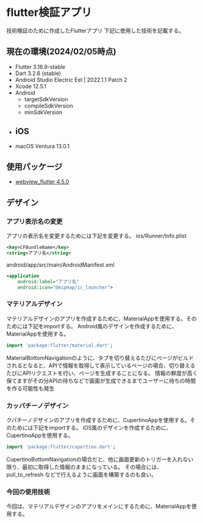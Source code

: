 # flutter検証アプリ
技術検証のために作成したFlutterアプリ
下記に使用した技術を記載する。

## 現在の環境(2024/02/05時点)
- Flutter 3.16.9-stable
- Dart  3.2.6 (stable)
- Android Studio Electric Eel | 2022.1.1 Patch 2
- Xcode 12.5.1
- Android
  - targetSdkVersion 
  - compileSdkVersion
  - minSdkVersion
- iOS
  - 
- macOS Ventura 13.0.1

## 使用パッケージ
- [webview_flutter 4.5.0](https://pub.dev/packages/webview_flutter)

## デザイン
### アプリ表示名の変更
アプリの表示名を変更するためには下記を変更する。
ios/Runner/Info.plist
```xml
<key>CFBundleName</key>
<string>アプリ名</string>
```
android/app/src/main/AndroidManifest.xml
```xml
<application
    android:label="アプリ名"
    android:icon="@mipmap/ic_launcher">
```

### マテリアルデザイン
マテリアルデザインのアプリを作成するために、MaterialAppを使用する。そのためには下記をimportする。
Android風のデザインを作成するために、MaterialAppを使用する。
```dart
import 'package:flutter/material.dart';
```
MaterialBottomNavigationのように、タブを切り替えるたびにページがビルドされるとなると、APIで情報を取得して表示しているページの場合、切り替えるたびにAPIリクエストを行い、ページを生成することになる。
情報の鮮度が高く保てますがその分APIの待ちなどで画面が生成できるまでユーザーに待ちの時間を作る可能性も発生

### カッパチーノデザイン
クパチーノデザインのアプリを作成するために、CupertinoAppを使用する。そのためには下記をimportする。
iOS風のデザインを作成するために、CupertinoAppを使用する。
```dart
import 'package:flutter/cupertino.dart';
```
CupertinoBottomNavigationの場合だと、他に画面更新のトリガーを入れない限り、最初に取得した情報のままになっている。
その場合には、pull_to_refresh などで行えるように画面を構築するのも良い。

### 今回の使用技術
今回は、マテリアルデザインのアプリをメインにするために、MaterialAppを使用する。
